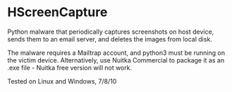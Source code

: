 # HScreenCapture
Python malware that periodically captures screenshots on host device, sends them to an email server, and deletes the images from local disk.

The malware requires a Mailtrap account, and python3 must be running on the victim device. Alternatively, use Nuitka Commercial to package it as an .exe file - Nuitka free version will not work.

Tested on Linux and Windows, 7/8/10
